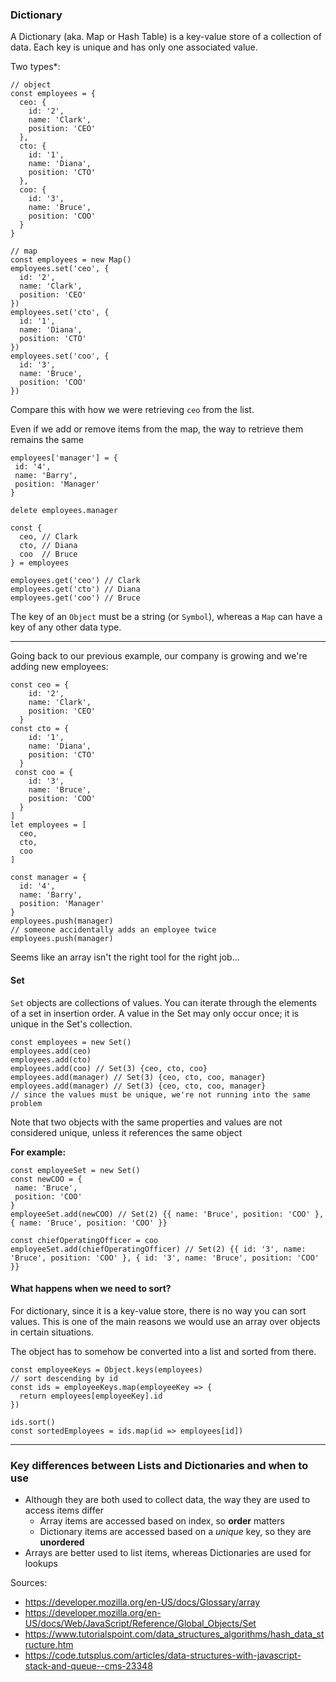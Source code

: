 ### Dictionary
A Dictionary (aka. Map or Hash Table) is a key-value store of a collection of data. Each key is unique and has only one associated value.

Two types*:
```ecmascript 6
// object
const employees = {
  ceo: {
    id: '2',
    name: 'Clark',
    position: 'CEO'
  },
  cto: {
    id: '1',
    name: 'Diana',
    position: 'CTO'
  },
  coo: {
    id: '3',
    name: 'Bruce',
    position: 'COO'
  }
}
```

```ecmascript 6
// map
const employees = new Map()
employees.set('ceo', {
  id: '2',
  name: 'Clark',
  position: 'CEO'
})
employees.set('cto', {
  id: '1',
  name: 'Diana',
  position: 'CTO'
})
employees.set('coo', {
  id: '3',
  name: 'Bruce',
  position: 'COO'
})
```

Compare this with how we were retrieving `ceo` from the list.

Even if we add or remove items from the map, the way to retrieve them remains the same
```ecmascript 6
employees['manager'] = {
 id: '4',
 name: 'Barry',
 position: 'Manager'
}

delete employees.manager

const {
  ceo, // Clark
  cto, // Diana
  coo  // Bruce
} = employees

employees.get('ceo') // Clark
employees.get('cto') // Diana
employees.get('coo') // Bruce
```
The key of an `Object` must be a string (or `Symbol`), whereas a `Map` can have a key of any other data type.

****
Going back to our previous example, our company is growing and we're adding new employees:
```ecmascript 6
const ceo = {
    id: '2',
    name: 'Clark',
    position: 'CEO'
  }
const cto = {
    id: '1',
    name: 'Diana',
    position: 'CTO'
  }
 const coo = {
    id: '3',
    name: 'Bruce',
    position: 'COO'
  }
]
let employees = [
  ceo,
  cto,
  coo
]

const manager = {
  id: '4',
  name: 'Barry',
  position: 'Manager'
}
employees.push(manager)
// someone accidentally adds an employee twice
employees.push(manager)
```

Seems like an array isn't the right tool for the right job...

#### Set
`Set` objects are collections of values. You can iterate through the elements of a set in insertion order. A value in the Set may only occur once; it is unique in the Set's collection.
```ecmascript 6
const employees = new Set()
employees.add(ceo)
employees.add(cto)
employees.add(coo) // Set(3) {ceo, cto, coo}
employees.add(manager) // Set(3) {ceo, cto, coo, manager}
employees.add(manager) // Set(3) {ceo, cto, coo, manager}
// since the values must be unique, we're not running into the same problem
```

Note that two objects with the same properties and values are not considered unique, unless it references the same object

**For example:**
```ecmascript 6
const employeeSet = new Set()
const newCOO = {
 name: 'Bruce',
 position: 'COO'
}
employeeSet.add(newCOO) // Set(2) {{ name: 'Bruce', position: 'COO' }, { name: 'Bruce', position: 'COO' }}

const chiefOperatingOfficer = coo
employeeSet.add(chiefOperatingOfficer) // Set(2) {{ id: '3', name: 'Bruce', position: 'COO' }, { id: '3', name: 'Bruce', position: 'COO' }}
```

#### What happens when we need to sort?
For dictionary, since it is a key-value store, there is no way you can sort values. This is one of the main reasons we would use an array over objects in certain situations.

The object has to somehow be converted into a list and sorted from there.

```ecmascript 6
const employeeKeys = Object.keys(employees)
// sort descending by id
const ids = employeeKeys.map(employeeKey => {
  return employees[employeeKey].id
})

ids.sort()
const sortedEmployees = ids.map(id => employees[id])
```
***
### Key differences between Lists and Dictionaries and when to use
- Although they are both used to collect data, the way they are used to access items differ
  - Array items are accessed based on index, so **order** matters
  - Dictionary items are accessed based on a *unique* key, so they are **unordered**
- Arrays are better used to list items, whereas Dictionaries are used for lookups



Sources:
- https://developer.mozilla.org/en-US/docs/Glossary/array
- https://developer.mozilla.org/en-US/docs/Web/JavaScript/Reference/Global_Objects/Set
- https://www.tutorialspoint.com/data_structures_algorithms/hash_data_structure.htm
- https://code.tutsplus.com/articles/data-structures-with-javascript-stack-and-queue--cms-23348
